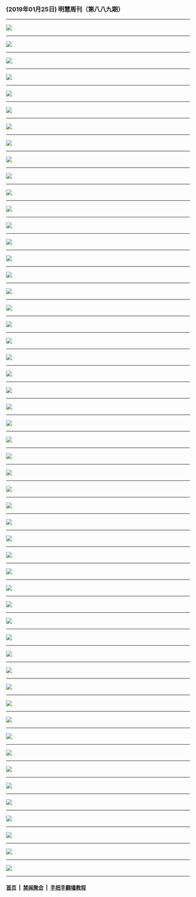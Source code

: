 ### (2019年01月25日) 明慧周刊（第八八九期）

---

<img src="http://qikan.minghui.org/mhqkpage/qikanimage/2019/01/25/mhweekly889_read-online1.png"/><hr/>
<img src="http://qikan.minghui.org/mhqkpage/qikanimage/2019/01/25/mhweekly889_read-online2.png"/><hr/>
<img src="http://qikan.minghui.org/mhqkpage/qikanimage/2019/01/25/mhweekly889_read-online3.png"/><hr/>
<img src="http://qikan.minghui.org/mhqkpage/qikanimage/2019/01/25/mhweekly889_read-online4.png"/><hr/>
<img src="http://qikan.minghui.org/mhqkpage/qikanimage/2019/01/25/mhweekly889_read-online5.png"/><hr/>
<img src="http://qikan.minghui.org/mhqkpage/qikanimage/2019/01/25/mhweekly889_read-online6.png"/><hr/>
<img src="http://qikan.minghui.org/mhqkpage/qikanimage/2019/01/25/mhweekly889_read-online7.png"/><hr/>
<img src="http://qikan.minghui.org/mhqkpage/qikanimage/2019/01/25/mhweekly889_read-online8.png"/><hr/>
<img src="http://qikan.minghui.org/mhqkpage/qikanimage/2019/01/25/mhweekly889_read-online9.png"/><hr/>
<img src="http://qikan.minghui.org/mhqkpage/qikanimage/2019/01/25/mhweekly889_read-online10.png"/><hr/>
<img src="http://qikan.minghui.org/mhqkpage/qikanimage/2019/01/25/mhweekly889_read-online11.png"/><hr/>
<img src="http://qikan.minghui.org/mhqkpage/qikanimage/2019/01/25/mhweekly889_read-online12.png"/><hr/>
<img src="http://qikan.minghui.org/mhqkpage/qikanimage/2019/01/25/mhweekly889_read-online13.png"/><hr/>
<img src="http://qikan.minghui.org/mhqkpage/qikanimage/2019/01/25/mhweekly889_read-online14.png"/><hr/>
<img src="http://qikan.minghui.org/mhqkpage/qikanimage/2019/01/25/mhweekly889_read-online15.png"/><hr/>
<img src="http://qikan.minghui.org/mhqkpage/qikanimage/2019/01/25/mhweekly889_read-online16.png"/><hr/>
<img src="http://qikan.minghui.org/mhqkpage/qikanimage/2019/01/25/mhweekly889_read-online17.png"/><hr/>
<img src="http://qikan.minghui.org/mhqkpage/qikanimage/2019/01/25/mhweekly889_read-online18.png"/><hr/>
<img src="http://qikan.minghui.org/mhqkpage/qikanimage/2019/01/25/mhweekly889_read-online19.png"/><hr/>
<img src="http://qikan.minghui.org/mhqkpage/qikanimage/2019/01/25/mhweekly889_read-online20.png"/><hr/>
<img src="http://qikan.minghui.org/mhqkpage/qikanimage/2019/01/25/mhweekly889_read-online21.png"/><hr/>
<img src="http://qikan.minghui.org/mhqkpage/qikanimage/2019/01/25/mhweekly889_read-online22.png"/><hr/>
<img src="http://qikan.minghui.org/mhqkpage/qikanimage/2019/01/25/mhweekly889_read-online23.png"/><hr/>
<img src="http://qikan.minghui.org/mhqkpage/qikanimage/2019/01/25/mhweekly889_read-online24.png"/><hr/>
<img src="http://qikan.minghui.org/mhqkpage/qikanimage/2019/01/25/mhweekly889_read-online25.png"/><hr/>
<img src="http://qikan.minghui.org/mhqkpage/qikanimage/2019/01/25/mhweekly889_read-online26.png"/><hr/>
<img src="http://qikan.minghui.org/mhqkpage/qikanimage/2019/01/25/mhweekly889_read-online27.png"/><hr/>
<img src="http://qikan.minghui.org/mhqkpage/qikanimage/2019/01/25/mhweekly889_read-online28.png"/><hr/>
<img src="http://qikan.minghui.org/mhqkpage/qikanimage/2019/01/25/mhweekly889_read-online29.png"/><hr/>
<img src="http://qikan.minghui.org/mhqkpage/qikanimage/2019/01/25/mhweekly889_read-online30.png"/><hr/>
<img src="http://qikan.minghui.org/mhqkpage/qikanimage/2019/01/25/mhweekly889_read-online31.png"/><hr/>
<img src="http://qikan.minghui.org/mhqkpage/qikanimage/2019/01/25/mhweekly889_read-online32.png"/><hr/>
<img src="http://qikan.minghui.org/mhqkpage/qikanimage/2019/01/25/mhweekly889_read-online33.png"/><hr/>
<img src="http://qikan.minghui.org/mhqkpage/qikanimage/2019/01/25/mhweekly889_read-online34.png"/><hr/>
<img src="http://qikan.minghui.org/mhqkpage/qikanimage/2019/01/25/mhweekly889_read-online35.png"/><hr/>
<img src="http://qikan.minghui.org/mhqkpage/qikanimage/2019/01/25/mhweekly889_read-online36.png"/><hr/>
<img src="http://qikan.minghui.org/mhqkpage/qikanimage/2019/01/25/mhweekly889_read-online37.png"/><hr/>
<img src="http://qikan.minghui.org/mhqkpage/qikanimage/2019/01/25/mhweekly889_read-online38.png"/><hr/>
<img src="http://qikan.minghui.org/mhqkpage/qikanimage/2019/01/25/mhweekly889_read-online39.png"/><hr/>
<img src="http://qikan.minghui.org/mhqkpage/qikanimage/2019/01/25/mhweekly889_read-online40.png"/><hr/>
<img src="http://qikan.minghui.org/mhqkpage/qikanimage/2019/01/25/mhweekly889_read-online41.png"/><hr/>
<img src="http://qikan.minghui.org/mhqkpage/qikanimage/2019/01/25/mhweekly889_read-online42.png"/><hr/>
<img src="http://qikan.minghui.org/mhqkpage/qikanimage/2019/01/25/mhweekly889_read-online43.png"/><hr/>
<img src="http://qikan.minghui.org/mhqkpage/qikanimage/2019/01/25/mhweekly889_read-online44.png"/><hr/>
<img src="http://qikan.minghui.org/mhqkpage/qikanimage/2019/01/25/mhweekly889_read-online45.png"/><hr/>
<img src="http://qikan.minghui.org/mhqkpage/qikanimage/2019/01/25/mhweekly889_read-online46.png"/><hr/>
<img src="http://qikan.minghui.org/mhqkpage/qikanimage/2019/01/25/mhweekly889_read-online47.png"/><hr/>
<img src="http://qikan.minghui.org/mhqkpage/qikanimage/2019/01/25/mhweekly889_read-online48.png"/><hr/>
<img src="http://qikan.minghui.org/mhqkpage/qikanimage/2019/01/25/mhweekly889_read-online49.png"/><hr/>
<img src="http://qikan.minghui.org/mhqkpage/qikanimage/2019/01/25/mhweekly889_read-online50.png"/><hr/>
<img src="http://qikan.minghui.org/mhqkpage/qikanimage/2019/01/25/mhweekly889_read-online51.png"/><hr/>
<img src="http://qikan.minghui.org/mhqkpage/qikanimage/2019/01/25/mhweekly889_read-online52.png"/><hr/>


#### [首页](../../../..) &nbsp;|&nbsp; [禁闻聚合](https://github.com/gfw-breaker/banned-news) &nbsp;|&nbsp; [手把手翻墙教程](https://github.com/gfw-breaker/guides) 